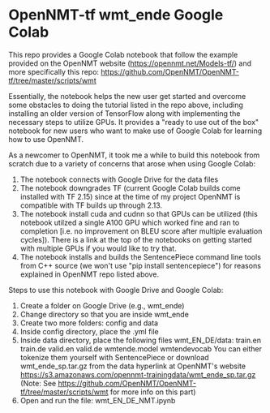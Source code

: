# OpenNMT-tf wmt_ende Google Colab
This repo provides a Google Colab notebook that follow the example provided on the OpenNMT website (https://opennmt.net/Models-tf/) and more specifically this repo: https://github.com/OpenNMT/OpenNMT-tf/tree/master/scripts/wmt

Essentially, the notebook helps the new user get started and overcome some obstacles to doing the tutorial listed in the repo above, including installing an older version of TensorFlow along with implementing the necessary steps to utilize GPUs.  It provides a "ready to use out of the box" notebook for new users who want to make use of Google Colab for learning how to use OpenNMT.

As a newcomer to OpenNMT, it took me a while to build this notebook from scratch due to a variety of concerns that arose when using Google Colab:  

1) The notebook connects with Google Drive for the data files
2) The notebook downgrades TF (current Google Colab builds come installed with TF 2.15) since at the time of my project OpenNMT is compatible with TF builds up through 2.13.
3) The notebook install cuda and cudnn so that GPUs can be utilized (this notebook utilzed a single A100 GPU which worked fine and ran to completion [i.e. no improvement on BLEU score after multiple evaluation cycles]).  There is a link at the top of the notebooks on getting started with multiple GPUs if you would like to try that.
4) The notebook installs and builds the SentencePiece command line tools from C++ source (we won't use "pip install sentencepiece") for reasons explained in OpenNMT repo listed above.

Steps to use this notebook with Google Drive and Google Colab:
1) Create a folder on Google Drive (e.g., wmt_ende)
2) Change directory so that you are inside wmt_ende
3) Create two more folders: config and data
4) Inside config directory, place the .yml file
5) Inside data directory, place the following files wmt_EN_DE/data:
train.en
train.de
valid.en
valid.de
wmtende.model
wmtendevocab
You can either tokenize them yourself with SentencePiece or download wmt_ende_sp.tar.gz from the data hyperlink at OpenNMT's website https://s3.amazonaws.com/opennmt-trainingdata/wmt_ende_sp.tar.gz
(Note: See https://github.com/OpenNMT/OpenNMT-tf/tree/master/scripts/wmt for more info on this part)
6) Open and run the file: wmt_EN_DE_NMT.ipynb


